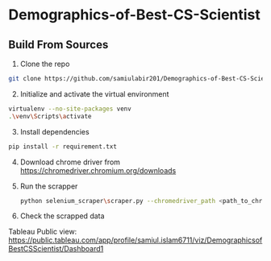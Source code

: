 # Demographics-of-Best-CS-Scientist

## Build From Sources

1. Clone the repo

```bash
git clone https://github.com/samiulabir201/Demographics-of-Best-CS-Scientist
```

2. Initialize and activate the virtual environment

```bash
virtualenv --no-site-packages venv
.\venv\Scripts\activate
```

3. Install dependencies

```bash
pip install -r requirement.txt
```

4. Download chrome driver from https://chromedriver.chromium.org/downloads

5. Run the scrapper

   ```bash
   python selenium_scraper\scraper.py --chromedriver_path <path_to_chromedriver>
   ```
6. Check the scrapped data
   
Tableau Public view: https://public.tableau.com/app/profile/samiul.islam6711/viz/DemographicsofBestCSScientist/Dashboard1
